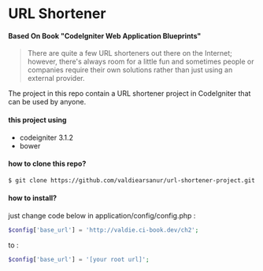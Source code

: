 # URL Shortener
#### Based On Book "CodeIgniter Web Application Blueprints"

> There are quite a few URL shorteners out there on the Internet; however, there's always room for a little fun and sometimes people or companies require their own solutions rather than just using an external provider.

The project in this repo contain a URL shortener project in CodeIgniter that can be used by anyone.

#### this project using
- codeigniter 3.1.2
- bower

#### how to clone this repo?
```sh
$ git clone https://github.com/valdiearsanur/url-shortener-project.git
```

#### how to install?
just change code below in application/config/config.php :
```php
$config['base_url'] = 'http://valdie.ci-book.dev/ch2';
```
to :
```php
$config['base_url'] = '[your root url]';
```